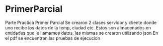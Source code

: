 # PrimerParcial
Parte Practica Primer Parcial
Se crearon 2 clases servidor y cliente donde uno recibe los datos de la temp, ciudad etc.
Estos son almacenados en entidades que le llamamos datos, las mismas se crearon utilizando json
En el pdf se encuentran las pruebas de ejecucion
